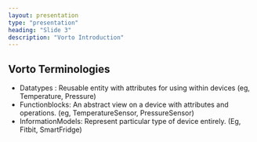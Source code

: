 ```yaml
---
layout: presentation
type: "presentation"
heading: "Slide 3"
description: "Vorto Introduction"
---
```


## Vorto Terminologies

- Datatypes : Reusable entity with attributes for using within devices (eg, Temperature, Pressure)
- Functionblocks: An abstract view on a device with attributes and operations. (eg, TemperatureSensor, PressureSensor)
- InformationModels: Represent particular type of device entirely. (Eg, Fitbit, SmartFridge)

